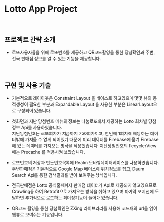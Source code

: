 # Lotto App Project

</br>

## 프로젝트 간략 소개

 * 로또사용자들을 위해 로또번호를 제공하고 QR코드촬영을 통한 당첨확인과 주변, 전국 판매점 정보를 알 수 있는 기능을 제공합니다.

</br>

## 구현 및 사용 기술

 * 기본적으로 레이아웃은 Constraint Layout 을 베이스로 하고있으며 몇몇 뷰의 동적생성이 필요한 부분과 Expandable Layout 을 사용한 부분은 LinearLayout으로 구성되어 있습니다.

 * 첫화면과 지난 당첨번호 메뉴의 정보는 나눔로또에서 제공하는 Lotto 회차별 당첨정보 Api를 사용하였습니다. </br> 지난당첨번호는 로또회차가 지금까지 750회차이고, 한번에 1회차에 해당하는 데이터밖에 가져올 수 없게 되어있기 때문에 미리 데이터를 Firebase에 옮겨 Firebase에 있는 데이터를 가져오는 방식을 적용했습니다. 지난당첨번호의 RecyclerView에는 Precache 를 적용시켜 보았습니다.

 * 로또번호의 저장과 만든번호목록에 Realm 모바일데이터베이스를 사용하였습니다. </br> 주변판매점은 기본적으로 Google Map 베이스에 위치정보를 잡고, Daum Search Api를 통한 검색결과를 받아 보여주는 방식입니다.

 * 전국판매점은 Lotto 공식홈페이지 판매점 데이터가 Api로 제공되지 않고있으므로 Crawling을 하여 Retrofit으로 가져오는 방식을 취하고 있으며 마지막 포지션에 도달하면 추가적으로 로드하는 페이징기능이 들어가 있습니다.
 * QR코드 촬영을 통한 당첨확인은 ZXing 라이브러리를 사용해 코드내의 url을 읽어 웹뷰로 보여주는 기능입니다.


